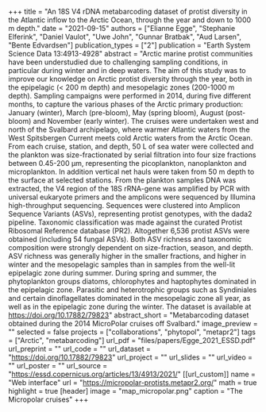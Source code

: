 +++
title = "An 18S V4 rDNA metabarcoding dataset of protist diversity in the Atlantic inflow to the Arctic Ocean, through the year and down to 1000 m depth."
date = "2021-09-15"
authors = ["Elianne Egge",  "Stephanie Elferink", "Daniel Vaulot",  "Uwe John",  "Gunnar Bratbak",  "Aud Larsen",  "Bente Edvardsen"]
publication_types = ["2"]
publication = "Earth System Science Data 13:4913-4928"
abstract = "Arctic marine protist communities have been understudied due to challenging sampling conditions, in particular during winter and in deep waters. The aim of this study was to improve our knowledge on Arctic protist diversity through the year, both in the epipelagic (< 200 m depth)  and mesopelagic zones (200-1000 m depth). Sampling campaigns were performed in 2014, during five different months, to capture the various phases of the Arctic primary production: January (winter), March (pre-bloom), May (spring bloom), August (post-bloom) and November (early winter). The cruises were undertaken west and north of the Svalbard archipelago, where warmer Atlantic waters from the West Spitsbergen Current meets cold Arctic waters from the Arctic Ocean. From each cruise, station, and depth, 50 L of sea water were collected and the plankton was size-fractionated by serial filtration into four size fractions between 0.45-200 µm, representing the picoplankton, nanoplankton and microplankton. In addition vertical net hauls were taken from 50 m depth to the surface at selected stations. From the plankton samples DNA was extracted, the V4 region of the 18S rRNA-gene was amplified by PCR with universal eukaryote primers and the amplicons were sequenced by Illumina high-throughput sequencing. Sequences were clustered into Amplicon Sequence Variants (ASVs), representing protist genotypes, with the dada2 pipeline. Taxonomic classification was made against the curated Protist Ribosomal Reference database (PR2). Altogether 6,536 protist ASVs were obtained (including 54 fungal ASVs). Both ASV richness and taxonomic composition were strongly dependent on size-fraction, season, and depth. ASV richness was generally higher in the smaller fractions, and higher in winter and the mesopelagic samples than in samples from the well-lit epipelagic zone during summer. During spring and summer, the phytoplankton groups diatoms, chlorophytes and haptophytes dominated in the epipelagic zone. Parasitic and heterotrophic groups such as Syndiniales and certain dinoflagellates dominated in the mesopelagic zone all year, as well as in the epipelagic zone during the winter. The dataset is available at  https://doi.org/10.17882/79823"
abstract_short = "Metabarcoding dataset obtained during the 2014 MicroPolar cruises off Svalbard."
image_preview = ""
selected = false
projects = ["collaborations", "phytopol", "metapr2"]
tags = ["Arctic", "metabarcoding"]
url_pdf = "files/papers/Egge_2021_ESSD.pdf"
url_preprint = ""
url_code = ""
url_dataset = "https://doi.org/10.17882/79823"
url_project = ""
url_slides = ""
url_video = ""
url_poster = ""
url_source = "https://essd.copernicus.org/articles/13/4913/2021/"
[[url_custom]]
    name = "Web interface"
    url = "https://micropolar-protists.metapr2.org/"
math = true
highlight = true
[header]
image = "map_micropolar.png"
caption = "The Micropolar cruises"
+++
